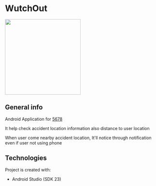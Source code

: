# WutchOut
<img src="https://user-images.githubusercontent.com/48272857/69966580-0b5b6380-155a-11ea-9a33-4309eb6de386.png" width=250px>

## General info
Android Application for [5678](https://github.com/suc1117/5678 "5678")

It help check accident location information also distance to user location

When user come nearby accident location, It'll notice through notification even if user not using phone

## Technologies
Project is created with:
* Android Studio (SDK 23)
